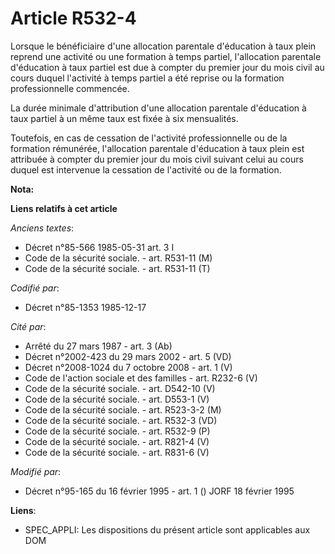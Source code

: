 # Article R532-4

Lorsque le bénéficiaire d'une allocation parentale d'éducation à taux plein reprend une activité ou une formation à temps
partiel, l'allocation parentale d'éducation à taux partiel est due à compter du premier jour du mois civil au cours duquel
l'activité à temps partiel a été reprise ou la formation professionnelle commencée.

La durée minimale d'attribution d'une allocation parentale d'éducation à taux partiel à un même taux est fixée à six
mensualités.

Toutefois, en cas de cessation de l'activité professionnelle ou de la formation rémunérée, l'allocation parentale d'éducation
à taux plein est attribuée à compter du premier jour du mois civil suivant celui au cours duquel est intervenue la cessation
de l'activité ou de la formation.

**Nota:**



**Liens relatifs à cet article**

_Anciens textes_:

  - Décret n°85-566 1985-05-31 art. 3 I
  - Code de la sécurité sociale. - art. R531-11 (M)
  - Code de la sécurité sociale. - art. R531-11 (T)

_Codifié par_:

  - Décret n°85-1353 1985-12-17

_Cité par_:

  - Arrêté du 27 mars 1987 - art. 3 (Ab)
  - Décret n°2002-423 du 29 mars 2002 - art. 5 (VD)
  - Décret n°2008-1024 du 7 octobre 2008 - art. 1 (V)
  - Code de l'action sociale et des familles - art. R232-6 (V)
  - Code de la sécurité sociale. - art. D542-10 (V)
  - Code de la sécurité sociale. - art. D553-1 (V)
  - Code de la sécurité sociale. - art. R523-3-2 (M)
  - Code de la sécurité sociale. - art. R532-3 (VD)
  - Code de la sécurité sociale. - art. R532-9 (P)
  - Code de la sécurité sociale. - art. R821-4 (V)
  - Code de la sécurité sociale. - art. R831-6 (V)

_Modifié par_:

  - Décret n°95-165 du 16 février 1995 - art. 1 () JORF 18 février 1995

**Liens**:

  - SPEC_APPLI: Les dispositions du présent article sont applicables aux DOM
